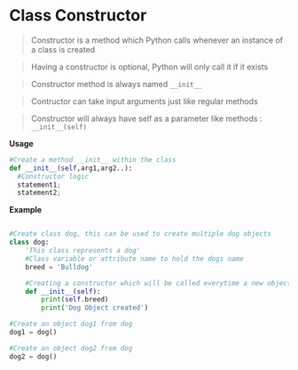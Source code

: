 # Class Constructor

> Constructor is a method which Python calls whenever an instance of a class is created

> Having a constructor is optional, Python will only call it if it exists

> Constructor method is always named ```__init__```

> Contructor can take input arguments just like regular methods

> Constructor will always have self as a parameter like methods : ```__init__(self)```

**Usage**
```python
#Create a method __init__ within the class
def __init__(self,arg1,arg2..):
  #Constructor logic
  statement1;
  statement2;

  ```


**Example**

```python

#Create class dog, this can be used to create multiple dog objects
class dog:
    'This class represents a dog'
    #Class variable or attribute name to hold the dogs name
    breed = 'Bulldog'

    #Creating a constructor which will be called everytime a new object is created
    def __init__(self):
        print(self.breed)
        print('Dog Object created')

#Create an object dog1 from dog
dog1 = dog()

#Create an object dog2 from dog
dog2 = dog()

```
